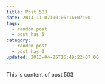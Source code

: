 ```yaml
---
title: Post 503
date: 2014-11-07T00:06:16+07:00
tags:
  - random post
  - post has 5
category:
  - random post
  - post has 0
updated: 2013-04-25T16:49:22+07:00
---
```

This is content of post 503